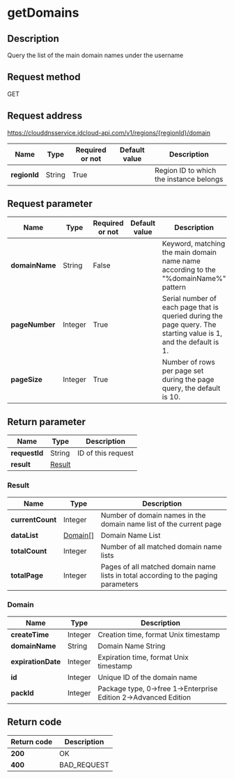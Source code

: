 # getDomains


## Description
Query the list of the main domain names under the username

## Request method
GET

## Request address
https://clouddnsservice.jdcloud-api.com/v1/regions/{regionId}/domain

|Name|Type|Required or not|Default value|Description|
|---|---|---|---|---|
|**regionId**|String|True||Region ID to which the instance belongs|

## Request parameter
|Name|Type|Required or not|Default value|Description|
|---|---|---|---|---|
|**domainName**|String|False||Keyword, matching the main domain name name according to the "%domainName%" pattern|
|**pageNumber**|Integer|True||Serial number of each page that is queried during the page query. The starting value is 1, and the default is 1.|
|**pageSize**|Integer|True||Number of rows per page set during the page query, the default is 10.|


## Return parameter
|Name|Type|Description|
|---|---|---|
|**requestId**|String|ID of this request|
|**result**|[Result](##Result)||


### <a name="Result">Result</a>
|Name|Type|Description|
|---|---|---|
|**currentCount**|Integer|Number of domain names in the domain name list of the current page|
|**dataList**|[Domain[]](##Domain)|Domain Name List|
|**totalCount**|Integer|Number of all matched domain name lists|
|**totalPage**|Integer|Pages of all matched domain name lists in total according to the paging parameters|
### <a name="Domain">Domain</a>
|Name|Type|Description|
|---|---|---|
|**createTime**|Integer|Creation time, format Unix timestamp|
|**domainName**|String|Domain Name String|
|**expirationDate**|Integer|Expiration time, format Unix timestamp|
|**id**|Integer|Unique ID of the domain name|
|**packId**|Integer|Package type, 0->free 1->Enterprise Edition 2->Advanced Edition|

## Return code
|Return code|Description|
|---|---|
|**200**|OK|
|**400**|BAD_REQUEST|
